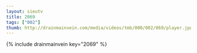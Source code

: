 ```yaml
--- 
layout: sieutv
title: 2069
tags: ["002"]
thumb: http://drainmainvein.com/media/videos/tmb/000/002/069/player.jpg
---
```

{% include drainmainvein key="2069" %} 
